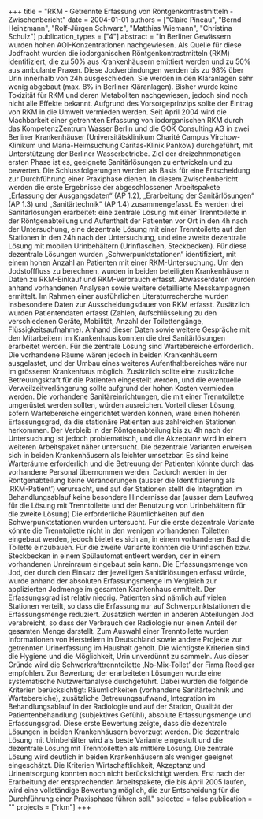 +++
title = "RKM - Getrennte Erfassung von  Röntgenkontrastmitteln - Zwischenbericht"
date = 2004-01-01
authors = ["Claire Pineau", "Bernd Heinzmann", "Rolf-Jürgen Schwarz", "Matthias Wiemann", "Christina Schulz"]
publication_types = ["4"]
abstract = "In Berliner Gewässern wurden hohen AOI-Konzentrationen nachgewiesen. Als Quelle für diese Jodfracht wurden die iodorganischen Röntgenkontrastmitteln (RKM) identifiziert, die zu 50% aus Krankenhäusern emittiert werden und zu 50% aus ambulante Praxen. Diese Jodverbindungen werden bis zu 98% über Urin innerhalb von 24h ausgeschieden. Sie werden in den Kläranlagen sehr wenig abgebaut (max. 8% in Berliner Kläranlagen). Bisher wurde keine Toxizität für RKM und deren Metaboliten nachgewiesen, jedoch sind noch nicht alle Effekte bekannt. Aufgrund des  Vorsorgeprinzips sollte der Eintrag von RKM in die Umwelt vermieden werden.  Seit April 2004 wird die Machbarkeit einer getrennten Erfassung von iodorganischen RKM durch das KompetenzZentrum Wasser Berlin und die GÖK Consulting AG in zwei Berliner Krankenhäuser (Universitätsklinikum Charité Campus Virchow-Klinikum und Maria-Heimsuchung Caritas-Klinik Pankow) durchgeführt, mit Unterstützung der Berliner Wasserbetriebe. Ziel der dreizehnmonatigen ersten Phase ist es, geeignete Sanitärlösungen zu entwickeln und zu bewerten. Die Schlussfolgerungen werden als Basis für eine Entscheidung zur Durchführung einer Praxiphase dienen. In diesem Zwischenbericht werden die erste Ergebnisse der abgeschlossenen Arbeitspakete „Erfassung der Ausgangsdaten“ (AP 1.2), „Erarbeitung der Sanitärlösungen“ (AP 1.3) und „Sanitärtechnik“ (AP 1.4) zusammengefasst.  Es werden drei Sanitärlösungen erarbeitet: eine zentrale Lösung mit einer Trenntoilette in der Röntgenabteilung und Aufenthalt der Patienten vor Ort in den 4h nach der Untersuchung, eine dezentrale Lösung mit einer Trenntoilette auf den Stationen in den 24h nach der Untersuchung, und eine zweite dezentrale Lösung mit mobilen Urinbehältern (Urinflaschen, Steckbecken). Für diese dezentrale Lösungen wurden „Schwerpunktstationen“ identifiziert, mit einem hohen Anzahl an Patienten mit einer RKM-Untersuchung.  Um den Jodstofffluss zu berechnen, wurden in beiden beteiligten Krankenhäusern Daten zu RKM-Einkauf und RKM-Verbrauch erfasst. Abwasserdaten wurden anhand vorhandenen Analysen sowie weitere detaillierte Messkampagnen ermittelt. Im Rahmen einer ausführlichen Literaturrecherche wurden insbesondere Daten zur Ausscheidungsdauer von RKM erfasst.  Zusätzlich wurden Patientendaten erfasst (Zahlen, Aufschlüsselung zu den verschiedenen Geräte, Mobilität, Anzahl der Toilettengänge, Flüssigkeitsaufnahme). Anhand dieser Daten sowie weitere Gespräche mit den Mitarbeitern im Krankenhaus konnten die drei Sanitärlösungen erarbeitet werden.  Für die zentrale Lösung sind Wartebereiche erforderlich. Die vorhandene Räume wären jedoch in beiden Krankenhäusern ausgelastet, und der Umbau eines weiteres Aufenthaltbereiches wäre nur im grösseren Krankenhaus möglich. Zusätzlich sollte eine zusätzliche Betreuungskraft für die Patienten eingestellt werden, und die eventuelle Verweilzeitverlängerung sollte aufgrund der hohen Kosten vermieden werden. Die vorhandene Sanitäreinrichtungen, die mit einer Trenntoilette umgerüstet werden sollten, würden ausreichen. Vorteil dieser Lösung, sofern Wartebereiche eingerichtet werden können, wäre einen höheren Erfassungsgrad, da die stationäre Patienten aus zahlreichen Stationen herkommen. Der Verbleib in der Röntgenabteilung bis zu 4h nach der Untersuchung ist jedoch problematisch, und die Akzeptanz wird in einem weiteren Arbeitspaket näher untersucht.  Die dezentrale Varianten erweisen sich in beiden Krankenhäusern als leichter umsetzbar. Es sind keine Warteräume erforderlich und die Betreuung der Patienten könnte durch das vorhandene Personal übernommen werden. Dadurch werden in der Röntgenabteilung keine Veränderungen (ausser die Identifizierung als ‚RKM-Patient’) verursacht, und auf der Stationen stellt die Integration im Behandlungsablauf keine besondere Hindernisse dar (ausser dem Laufweg für die Lösung mit Trenntoilette und der Benutzung von Urinbehältern für die zweite Lösung) Die erforderliche Räumlichkeiten auf den Schwerpunktstationen wurden untersucht. Fur die erste dezentrale Variante könnte die Trenntoilette nicht in den wenigen vorhandenen Toiletten eingebaut werden, jedoch bietet es sich an, in einem vorhandenen Bad die Toilette einzubauen. Für die zweite Variante könnten die Urinflaschen bzw. Steckbecken in einem Spülautomat entleert werden, der in einem vorhandenen Unreinraum eingebaut sein kann.   Die Erfassungsmenge von Jod, der durch den Einsatz der jeweiligen Sanitärlösungen erfasst würde, wurde anhand der absoluten Erfassungsmenge im Vergleich zur applizierten Jodmenge im gesamten Krankenhaus ermittelt. Der Erfassungsgrad ist relativ niedrig. Patienten sind nämlich auf vielen Stationen verteilt, so dass die Erfassung nur auf Schwerpunktstationen die Erfassungsmenge reduziert. Zusätzlich werden in anderen Abteilungen Jod verabreicht, so dass der Verbrauch der Radiologie nur einen Anteil der gesamten Menge darstellt.  Zum Auswahl einer Trenntoilette wurden Informationen von Herstellern in Deutschland sowie andere Projekte zur getrennten Urinerfassung im Haushalt geholt. Die wichtigste Kriterien sind die Hygiene und die Möglichkeit, Urin unverdünnt zu sammeln. Aus dieser Gründe wird die Schwerkrafttrenntoilette ‚No-Mix-Toilet’ der Firma Roediger empfohlen.  Zur Bewertung der erarbeiteten Lösungen wurde eine systematische Nutzwertanalyse durchgeführt. Dabei wurden die folgende Kriterien berücksichtigt: Räumlichkeiten (vorhandene Sanitärtechnik und Wartebereiche), zusätzliche Betreuungsaufwand, Integration im Behandlungsablauf in der Radiologie und auf der Station, Qualität der Patientenbehandlung (subjektives Gefühl), absolute Erfassungsmenge und Erfassungsgrad.  Diese erste Bewertung zeigte, dass die dezentrale Lösungen in beiden Krankenhäusern bevorzugt werden. Die dezentrale Lösung mit Urinbehälter wird als beste Variante eingestuft und die dezentrale Lösung mit Trenntoiletten als mittlere Lösung. Die zentrale Lösung wird deutlich in beiden Krankenhäusern als weniger geeignet eingeschätzt.  Die Kriterien Wirtschaftlichkeit, Akzeptanz und Urinentsorgung konnten noch nicht berücksichtigt werden. Erst nach der Erarbeitung der entsprechenden Arbeitspakete, die bis April 2005 laufen, wird eine vollständige Bewertung möglich, die zur Entscheidung für die Durchführung einer Praxisphase führen soll."
selected = false
publication = ""
projects = ["rkm"]
+++

